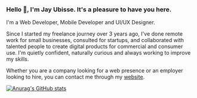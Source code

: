 ### Hello 👋, I'm Jay Ubisse. It's a pleasure to have you here. 


I'm a Web Developer, Mobile Developer and UI/UX Designer.

Since I started my freelance journey over 3 years ago, I've done remote work for small businesses, consulted for startups, and collaborated with talented people to create digital products for commercial and consumer use. I'm quietly confident, naturally curious and always working to improve my skills.

Whether you are a company looking for a web presence or an employer looking to hire, you can contact me through my <a href="https://jay-ubisse.com/">website</a>.


 [![Anurag's GitHub stats](https://github-readme-stats.vercel.app/api?username=jay-ubisse&count_private=true&include_all_commits=false&theme=radical&show_icons=true)](https://github.com/anuraghazra/github-readme-stats)


<!--
[![Top Langs](https://github-readme-stats.vercel.app/api/top-langs/?username=jay-ubisse&langs_count=10&layout=compact)](https://github.com/anuraghazra/github-readme-stats)
-->
